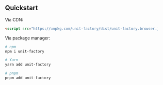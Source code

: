 ## Quickstart

Via CDN:
```html
<script src="https://unpkg.com/unit-factory/dist/unit-factory.browser.js"></script>
```

Via package manager:
```bash
# npm
npm i unit-factory

# Yarn
yarn add unit-factory

# pnpm
pnpm add unit-factory
```
